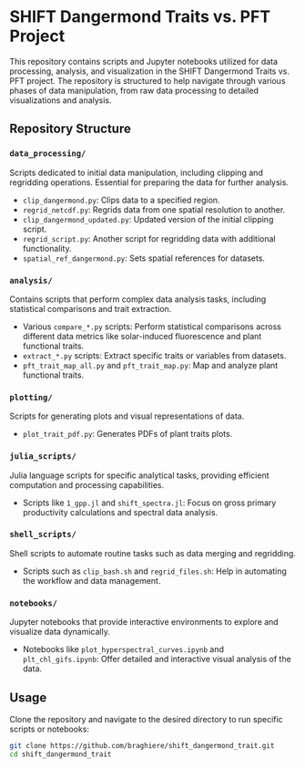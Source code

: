 # SHIFT Dangermond Traits vs. PFT Project

This repository contains scripts and Jupyter notebooks utilized for data processing, analysis, and visualization in the SHIFT Dangermond Traits vs. PFT project. The repository is structured to help navigate through various phases of data manipulation, from raw data processing to detailed visualizations and analysis.

## Repository Structure

### `data_processing/`
Scripts dedicated to initial data manipulation, including clipping and regridding operations. Essential for preparing the data for further analysis.

- `clip_dangermond.py`: Clips data to a specified region.
- `regrid_netcdf.py`: Regrids data from one spatial resolution to another.
- `clip_dangermond_updated.py`: Updated version of the initial clipping script.
- `regrid_script.py`: Another script for regridding data with additional functionality.
- `spatial_ref_dangermond.py`: Sets spatial references for datasets.

### `analysis/`
Contains scripts that perform complex data analysis tasks, including statistical comparisons and trait extraction.

- Various `compare_*.py` scripts: Perform statistical comparisons across different data metrics like solar-induced fluorescence and plant functional traits.
- `extract_*.py` scripts: Extract specific traits or variables from datasets.
- `pft_trait_map_all.py` and `pft_trait_map.py`: Map and analyze plant functional traits.

### `plotting/`
Scripts for generating plots and visual representations of data.

- `plot_trait_pdf.py`: Generates PDFs of plant traits plots.

### `julia_scripts/`
Julia language scripts for specific analytical tasks, providing efficient computation and processing capabilities.

- Scripts like `1_gpp.jl` and `shift_spectra.jl`: Focus on gross primary productivity calculations and spectral data analysis.

### `shell_scripts/`
Shell scripts to automate routine tasks such as data merging and regridding.

- Scripts such as `clip_bash.sh` and `regrid_files.sh`: Help in automating the workflow and data management.

### `notebooks/`
Jupyter notebooks that provide interactive environments to explore and visualize data dynamically.

- Notebooks like `plot_hyperspectral_curves.ipynb` and `plt_chl_gifs.ipynb`: Offer detailed and interactive visual analysis of the data.

## Usage

Clone the repository and navigate to the desired directory to run specific scripts or notebooks:

```bash
git clone https://github.com/braghiere/shift_dangermond_trait.git
cd shift_dangermond_trait

